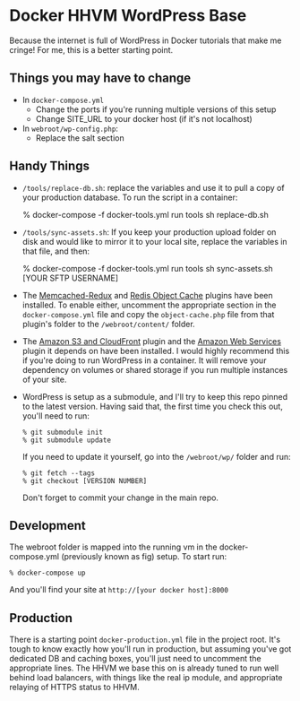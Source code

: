 Docker HHVM WordPress Base
==========================

Because the internet is full of WordPress in Docker tutorials that make me cringe! For me, this is a better starting point.

## Things you may have to change

* In `docker-compose.yml`
  * Change the ports if you're running multiple versions of this setup
  * Change SITE_URL to your docker host (if it's not localhost)
* In `webroot/wp-config.php`:
  * Replace the salt section

## Handy Things

* `/tools/replace-db.sh`: replace the variables and use it to pull a copy of
your production database. To run the script in a container:

    % docker-compose -f docker-tools.yml run tools sh replace-db.sh

* `/tools/sync-assets.sh`: If you keep your production upload folder on disk and would like to mirror it to your local site, replace the variables in that file, and then:

    % docker-compose -f docker-tools.yml run tools sh sync-assets.sh [YOUR SFTP USERNAME]

* The [Memcached-Redux](https://wordpress.org/plugins/memcached-redux/) and [Redis Object Cache](https://wordpress.org/plugins/redis-cache/) plugins have been installed. To enable either, uncomment the appropriate section in the `docker-compose.yml` file and copy the `object-cache.php` file from that plugin's folder to the `/webroot/content/` folder.

* The [Amazon S3 and CloudFront](https://wordpress.org/plugins/amazon-s3-and-cloudfront/) plugin and the [Amazon Web Services](https://wordpress.org/plugins/amazon-web-services/) plugin it depends on have been installed. I would highly recommend this if you're doing to run WordPress in a container. It will remove your dependency on volumes or shared storage if you run multiple instances of your site.

* WordPress is setup as a submodule, and I'll try to keep this repo pinned
to the latest version. Having said that, the first time you check this out, you'll need to run:

      % git submodule init
      % git submodule update

  If you need to update it yourself, go into the `/webroot/wp/` folder and run:

      % git fetch --tags
      % git checkout [VERSION NUMBER]

  Don't forget to commit your change in the main repo.




## Development

The webroot folder is mapped into the running vm in the docker-compose.yml (previously known as fig) setup. To start run:

    % docker-compose up

And you'll find your site at `http://[your docker host]:8000`

## Production

There is a starting point `docker-production.yml` file in the project root. It's tough to know exactly how you'll run in production, but assuming you've got dedicated DB and caching boxes, you'll just need to uncomment the appropriate lines. The HHVM we base this on is already tuned to run well behind load balancers, with things like the real ip module, and appropriate relaying of HTTPS status to HHVM.
